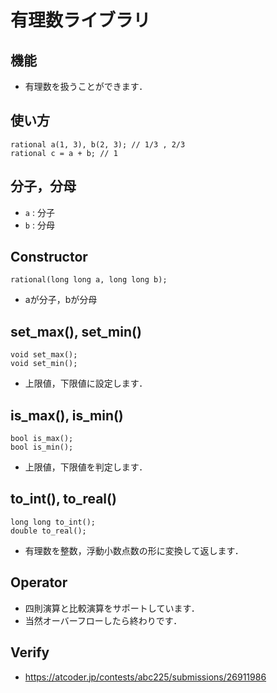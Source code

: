 # 有理数ライブラリ

## 機能
- 有理数を扱うことができます．

## 使い方
```
rational a(1, 3), b(2, 3); // 1/3 , 2/3
rational c = a + b; // 1
```

## 分子，分母
- `a` : 分子
- `b` : 分母

## Constructor
```
rational(long long a, long long b);
```
- aが分子，bが分母

## set_max(), set_min()
```
void set_max();
void set_min();
```
- 上限値，下限値に設定します．

## is_max(), is_min()
```
bool is_max();
bool is_min();
```
- 上限値，下限値を判定します．

## to_int(), to_real()
```
long long to_int();
double to_real();
```
- 有理数を整数，浮動小数点数の形に変換して返します．

## Operator
- 四則演算と比較演算をサポートしています．
- 当然オーバーフローしたら終わりです．

## Verify
- https://atcoder.jp/contests/abc225/submissions/26911986